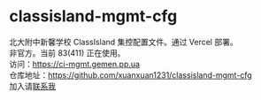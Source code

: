 # classisland-mgmt-cfg
北大附中新馨学校 ClassIsland 集控配置文件。通过 Vercel 部署。  
非官方。当前 83(411) 正在使用。  
访问：https://ci-mgmt.gemen.pp.ua  
仓库地址：https://github.com/xuanxuan1231/classisland-mgmt-cfg  
加入请[联系我](mailto:bushigemen114@gmail.com)